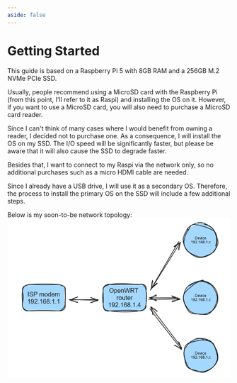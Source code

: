 ```yaml
---
aside: false
---
```


# Getting Started

This guide is based on a Raspberry Pi 5 with 8GB RAM and a 256GB M.2 NVMe PCIe SSD.

Usually, people recommend using a MicroSD card with the Raspberry Pi (from this point, I'll refer to it as Raspi) and installing the OS on it. However, if you want to use a MicroSD card, you will also need to purchase a MicroSD card reader.

Since I can't think of many cases where I would benefit from owning a reader, I decided not to purchase one. As a consequence, I will install the OS on my SSD. The I/O speed will be significantly faster, but please be aware that it will also cause the SSD to degrade faster.

Besides that, I want to connect to my Raspi via the network only, so no additional purchases such as a micro HDMI cable are needed.

Since I already have a USB drive, I will use it as a secondary OS. Therefore, the process to install the primary OS on the SSD will include a few additional steps.

Below is my soon-to-be network topology:
![Network topology](./assets/getting-started/1.png)